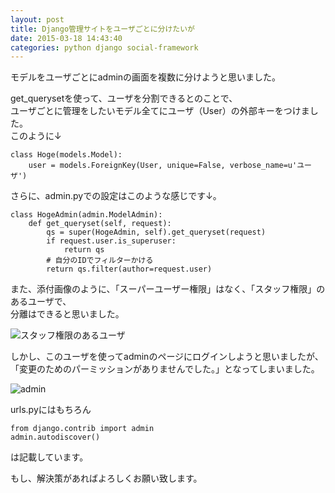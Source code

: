 ```yaml
---
layout: post
title: Django管理サイトをユーザごとに分けたいが
date: 2015-03-18 14:43:40
categories: python django social-framework
---
```

<!-- {% raw %} -->
<p>モデルをユーザごとにadminの画面を複数に分けようと思いました。</p>

<p>get_querysetを使って、ユーザを分割できるとのことで、<br>
ユーザごとに管理をしたいモデル全てにユーザ（User）の外部キーをつけました。<br>
このように↓</p>

<pre><code>class Hoge(models.Model):
    user = models.ForeignKey(User, unique=False, verbose_name=u'ユーザ')
</code></pre>

<p>さらに、admin.pyでの設定はこのような感じです↓。</p>

<pre><code>class HogeAdmin(admin.ModelAdmin):
    def get_queryset(self, request):
        qs = super(HogeAdmin, self).get_queryset(request)
        if request.user.is_superuser:
            return qs
        # 自分のIDでフィルターかける
        return qs.filter(author=request.user)
</code></pre>

<p>また、添付画像のように、「スーパーユーザー権限」はなく、「スタッフ権限」のあるユーザで、<br>
分離はできると思いました。</p>

<p><img src="https://i.stack.imgur.com/2PjZh.png" alt="スタッフ権限のあるユーザ"></p>

<p>しかし、このユーザを使ってadminのページにログインしようと思いましたが、<br>
「変更のためのパーミッションがありませんでした。」となってしまいました。</p>

<p><img src="https://i.stack.imgur.com/qmnLn.png" alt="admin"></p>

<p>urls.pyにはもちろん</p>

<pre><code>from django.contrib import admin
admin.autodiscover()
</code></pre>

<p>は記載しています。</p>

<p>もし、解決策があればよろしくお願い致します。</p>
<!-- {% endraw %} -->
